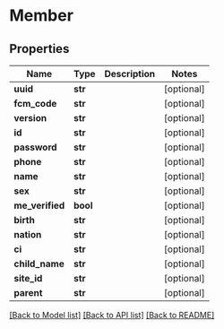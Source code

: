 # Member

## Properties
Name | Type | Description | Notes
------------ | ------------- | ------------- | -------------
**uuid** | **str** |  | [optional] 
**fcm_code** | **str** |  | [optional] 
**version** | **str** |  | [optional] 
**id** | **str** |  | [optional] 
**password** | **str** |  | [optional] 
**phone** | **str** |  | [optional] 
**name** | **str** |  | [optional] 
**sex** | **str** |  | [optional] 
**me_verified** | **bool** |  | [optional] 
**birth** | **str** |  | [optional] 
**nation** | **str** |  | [optional] 
**ci** | **str** |  | [optional] 
**child_name** | **str** |  | [optional] 
**site_id** | **str** |  | [optional] 
**parent** | **str** |  | [optional] 

[[Back to Model list]](../README.md#documentation-for-models) [[Back to API list]](../README.md#documentation-for-api-endpoints) [[Back to README]](../README.md)

